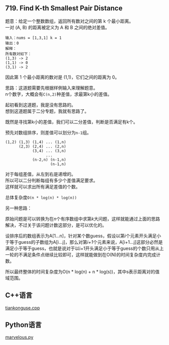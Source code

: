 ## 719. Find K-th Smallest Pair Distance

题意：给定一个整数数组，返回所有数对之间的第 k 个最小距离。  
一对 (A, B) 的距离被定义为 A 和 B 之间的绝对差值。  





```
输入：nums = [1,3,1] k = 1
输出：0 
解释：
所有数对如下：
(1,3) -> 2
(1,1) -> 0
(3,1) -> 2
```

因此第 1 个最小距离的数对是 (1,1)，它们之间的距离为 0。


思路：这道题需要先根据样例输入来理解题意。  
n个数字，大概会有`C(n,2)`种差值，求最第k小的差值。  


起初看到这道题，我是没有思路的。  
想到这道题属于二分专题，我就有思路了。  


既然是寻找第k小的差值，我们可以二分差值，判断是否满足有k个。  


预先对数组排序，则差值可以划分为`n-1`组。  


```
(1,2) (1,3) (1,4) ... (1,n)
      (2,3) (2,4) ... (2,n)
	        (3,4) ... (3,n)
			      ...
			(n-2,n) (n-1,n)
				    (n-1,n)
```


对于每组差值，从左到右是递增的。  
所以可以二分判断每组有多少个差值满足要求。  
这样就可以求出所有满足差值的个数。  

总体复杂度`O(n * log(n) * log(n))`  



另一种思路：

原始问题是可以转换为在*n*个有序数组中求第*k*大问题，这样就能通过上面的思路解决，不过关于该问题计数这部分，是可以优化的。

设排序后的数组表示为A[1…n]，针对某个数guess，假设以第*i*个元素开头满足小于等于guess的子数组为A[i…j]，那么对第*i+1*个元素来说，A[i+1…j]这部分必然是满足小于等于guess，也就是说对于以i+1开头满足小于等于guess的个数只用从上一轮的不满足条件点继续比较即可，这样就能做到在O(N)的时间复杂度内完成计数。

所以最终整体的时间复杂度为O(n * log(n) + n * log(s))，其中s表示距离对的值域范围。


## C++语言  


[tiankonguse.cpp](./tainkonguse.cpp)

## Python语言

[marvelous.py](./marvelous.py)
